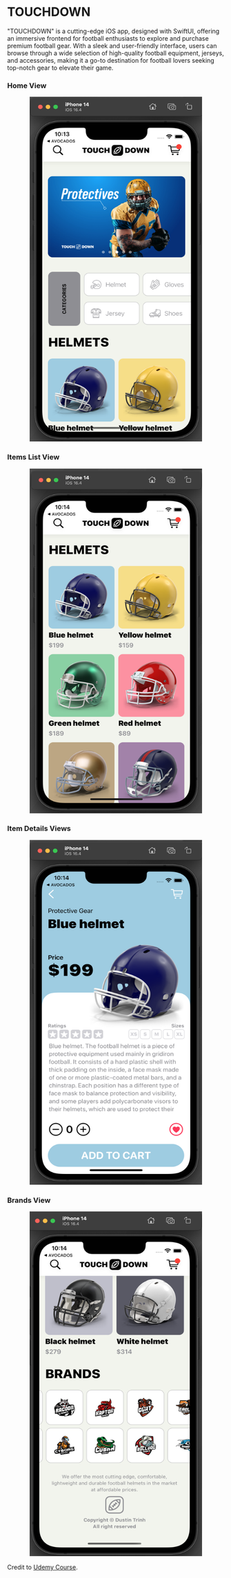 # TOUCHDOWN

"TOUCHDOWN" is a cutting-edge iOS app, designed with SwiftUI, offering an immersive frontend for football enthusiasts to explore and purchase premium football gear. With a sleek and user-friendly interface, users can browse through a wide selection of high-quality football equipment, jerseys, and accessories, making it a go-to destination for football lovers seeking top-notch gear to elevate their game.
<br>

### Home View

<p align="center">
  <img src="https://github.com/DustinTrinh/iOS_Applications_Completion/blob/main/TouchDown_Ecom/DemoImg/home.png" width="400" height="800"/>
</p>

### Items List View

<p align="center">
  <img src="https://github.com/DustinTrinh/iOS_Applications_Completion/blob/main/TouchDown_Ecom/DemoImg/items.png" width="400" height="800"/>
</p>

### Item Details Views

<p align="center">
  <img src="https://github.com/DustinTrinh/iOS_Applications_Completion/blob/main/TouchDown_Ecom/DemoImg/itemDetails.png" width="400" height="800"/>
</p>

### Brands View

<p align="center">
  <img src="https://github.com/DustinTrinh/iOS_Applications_Completion/blob/main/TouchDown_Ecom/DemoImg/brands.png" width="400" height="800"/>
</p>


Credit to [Udemy Course](https://www.udemy.com/course/swiftui-masterclass-course-ios-development-with-swift/).
